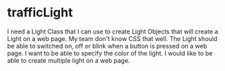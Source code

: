 
# trafficLight

I need a Light Class that I can use to create Light Objects that will create a Light on a web page. My team don't know CSS that well. The Light should be able to switched on, off or blink when a button is pressed on a web page. I want to be able to specify the color of the light. I would like to be able to create multiple light on a web page.
